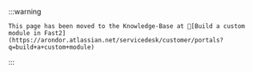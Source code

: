 :::warning

    This page has been moved to the Knowledge-Base at 🔗[Build a custom module in Fast2](https://arondor.atlassian.net/servicedesk/customer/portals?q=build+a+custom+module)
:::